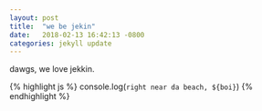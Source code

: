 ```yaml
---
layout: post
title:  "we be jekin"
date:   2018-02-13 16:42:13 -0800
categories: jekyll update
---
```

dawgs, we love jekkin.

{% highlight js %}
console.log(`right near da beach, ${boi}`)
{% endhighlight %}

